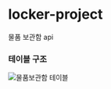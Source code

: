 # locker-project
물품 보관함 api

### 테이블 구조
![물품보관함 테이블](https://user-images.githubusercontent.com/58412521/125407903-4c358280-e3f5-11eb-8e8a-da92f83e5874.PNG)

